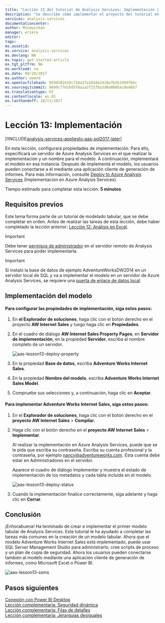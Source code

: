 ```yaml
---
title: "Lección 13 del tutorial de Analysis Services: Implementación | Microsoft Docs"
description: "Se describe cómo implementar el proyecto del tutorial en Azure Analysis Services."
services: analysis-services
documentationcenter: 
author: Minewiskan
manager: erikre
editor: 
tags: 
ms.assetid: 
ms.service: analysis-services
ms.devlang: NA
ms.topic: get-started-article
ms.tgt_pltfrm: NA
ms.workload: na
ms.date: 09/20/2017
ms.author: owend
ms.openlocfilehash: 9594582419c716a37a1010e2410e7b2b199df04c
ms.sourcegitcommit: 6699c77dcbd5f8a1a2f21fba3d0a0005ac9ed6b7
ms.translationtype: HT
ms.contentlocale: es-ES
ms.lasthandoff: 10/11/2017
---
```

# <a name="lesson-13-deploy"></a>Lección 13: Implementación

[!INCLUDE[analysis-services-appliesto-aas-sql2017-later](../../../includes/analysis-services-appliesto-aas-sql2017-later.md)]

En esta lección, configurará propiedades de implementación. Para ello, especificará un servidor de Azure Analysis Services en el que realizar la implementación y un nombre para el modelo. A continuación, implementará el modelo en esa instancia. Después de implementa el modelo, los usuarios pueden conectarse a él mediante una aplicación cliente de generación de informes. Para más información, consulte [Deploy to Azure Analysis Services](https://docs.microsoft.com/azure/analysis-services/analysis-services-deploy) (Implementación en Azure Analysis Services).  
  
Tiempo estimado para completar esta lección: **5 minutos**  
  
## <a name="prerequisites"></a>Requisitos previos  
Este tema forma parte de un tutorial de modelado tabular, que se debe completar en orden. Antes de realizar las tareas de esta lección, debe haber completado la lección anterior: [Lección 12: Análisis en Excel](../tutorials/aas-lesson-12-analyze-in-excel.md).  

> [!IMPORTANT]  
> Debe tener [permisos de administrador](../analysis-services-server-admins.md) en el servidor remoto de Analysis Services para poder implementarla.  

> [!IMPORTANT]  
> Si instaló la base de datos de ejemplo AdventureWorksDW2014 en un servidor local de SQL y va a implementar el modelo en un servidor de Azure Analysis Services, se requiere una [puerta de enlace de datos local](../analysis-services-gateway.md).
  
## <a name="deploy-the-model"></a>Implementación del modelo  
  
#### <a name="to-configure-deployment-properties"></a>Para configurar las propiedades de implementación, siga estos pasos:  

  
1.  En **el Explorador de soluciones**, haga clic con el botón derecho en el proyecto **AW Internet Sales** y luego haga clic en **Propiedades**.  
  
2.  En el cuadro de diálogo **AW Internet Sales Property Pages**, en **Servidor de implementación**, en la propiedad **Servidor**, escriba el nombre completo de un servidor.  

    ![aas-lesson13-deploy-property](../tutorials/media/aas-lesson13-deploy-property.png)
  
3.  En la propiedad **Base de datos**, escriba **Adventure Works Internet Sales**.  
  
4.  En la propiedad **Nombre del modelo**, escriba **Adventure Works Internet Sales Model**.  
  
5.  Compruebe sus selecciones y, a continuación, haga clic en **Aceptar**.  
  
#### <a name="to-deploy-the-adventure-works-internet-sales"></a>Para implementar Adventure Works Internet Sales, siga estos pasos:
  
1.  En el **Explorador de soluciones**, haga clic con el botón derecho en el **proyecto AW Internet Sales** > **Compilar**.  

2.  Haga clic con el botón derecho en el **proyecto AW Internet Sales** > **Implementar**.

    Al realizar la implementación en Azure Analysis Services, puede que se le pida que escriba su contraseña. Escriba su cuenta profesional y la contraseña, por ejemplo nancy@adventureworks.com. Esta cuenta debe estar en Administradores en el servidor.
  
    Aparece el cuadro de diálogo Implementar y muestra el estado de implementación de los metadatos y cada tabla incluida en el modelo.  
    
    ![aas-lesson13-deploy-status](../tutorials/media/aas-lesson13-deploy-status.png)
  
3. Cuando la implementación finalice correctamente, siga adelante y haga clic en **Cerrar**.  
  
## <a name="conclusion"></a>Conclusión  
¡Enhorabuena! Ha terminado de crear e implementar el primer modelo tabular de Analysis Services. Este tutorial le ha ayudado a completar las tareas más comunes en la creación de un modelo tabular. Ahora que el modelo Adventure Works Internet Sales está implementado, puede usar SQL Server Management Studio para administrarlo; cree scripts de proceso y un plan de copia de seguridad. Ahora los usuarios pueden conectarse también al modelo mediante una aplicación cliente de generación de informes, como Microsoft Excel o Power BI.  

![aas-lesson13-ssms](../tutorials/media/aas-lesson13-ssms.png)
  
  
  
## <a name="whats-next"></a>Pasos siguientes
[Conexión con Power BI Desktop](../analysis-services-connect-pbi.md)   
[Lección complementaria: Seguridad dinámica](../tutorials/aas-supplemental-lesson-dynamic-security.md)   
[Lección complementaria: Filas de detalles](../tutorials/aas-supplemental-lesson-detail-rows.md)   
[Lección complementaria: Jerarquías desiguales](../tutorials/aas-supplemental-lesson-ragged-hierarchies.md)   
